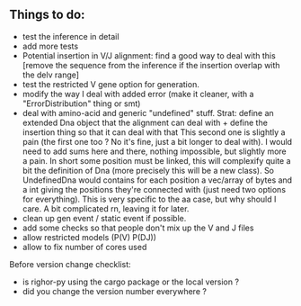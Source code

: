 ## Things to do:

- test the inference in detail
- add more tests
- Potential insertion in V/J alignment: find a good way to deal with this [remove the sequence from the inference if the insertion overlap with the delv range]
- test the restricted V gene option for generation.
- modify the way I deal with added error (make it cleaner, with a "ErrorDistribution" thing or smt)
- deal with amino-acid and generic "undefined" stuff.
  Strat: define an extended Dna object that the alignment can deal with +
  define the insertion thing so that it can deal with that
	  This second one is slightly a pain (the first one too ? No it's fine, just a bit longer to deal with).
		I would need to add sums here and there, nothing impossible, but slightly more a pain. In short some position must be linked, this will complexify quite a bit the definition of Dna (more precisely this will be a new class). So
	UndefinedDna would contains for each position a vec/array of bytes and a int giving the positions they're connected with  (just need two options for everything). This is very specific to the aa case, but why should I care. A bit complicated rn, leaving it for later.
- clean up gen event / static event if possible.
- add some checks so that people don't mix up the V and J files
- allow restricted models (P(V) P(DJ))
- allow to fix number of cores used

Before version change checklist:
- is righor-py using the cargo package or the local version ?
- did you change the version number everywhere ?
